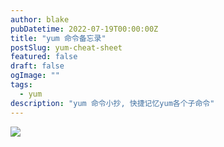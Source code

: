 ```yaml
---
author: blake
pubDatetime: 2022-07-19T00:00:00Z
title: "yum 命令备忘录"
postSlug: yum-cheat-sheet
featured: false
draft: false
ogImage: ""
tags:
  - yum
description: "yum 命令小抄, 快捷记忆yum各个子命令"
---
```


![](https://access.redhat.com/sites/default/files/images/yumcheat_01_0.png)

